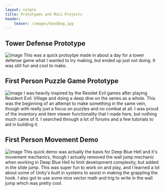 ```yaml
---
layout: single
title: Prototypes and Mini Projects
header:
    teaser: /images/GoodDog.jpg
---
```



## Tower Defense Prototype
![image](/images/GoodDog.jpg)
This was a quick protoytpe made in about a day for a tower defense game what I wanted to try making, but ended up just not doing. It was still fun and cool to make.

## First Person Puzzle Game Prototype
![image](/images/GoodDog.jpg)
I was heavily inspired by the Residet Evil games after playing Resident Evil: Village and doing a deep dive on the series as a whole. This was the beginning of an attempt to make something in the same vein, though with really just a focus on puzzles and no combat at all. I was proud of the inventory and item viewer functionality that I made here, but nothing much came of it. I searched through a lot of forums and a few tutorials to aid in building it.

## First Person Movement Demo
![image](/images/GoodDog.jpg)
This quick demo was actually the basis for Deep Blue Hell and it's movement mechanics, though I actually removed the wall jump mechanic when working in Deep Blue Hell to limit development complexity, but added in the slide jump. This was super fun to work on and play, and I learned a lot about some of Unity's built in systems to assist in making the grappling the hook. I also got to use some nice vector math and trig to write in the wall jump which was pretty cool.




<!--
This is the base Jekyll theme. You can find out more info about customizing your Jekyll theme, as well as basic Jekyll usage documentation at [jekyllrb.com](https://jekyllrb.com/)

You can find the source code for Minima at GitHub:
[jekyll][jekyll-organization] /
[minima](https://github.com/jekyll/minima)

You can find the source code for Jekyll at GitHub:
[jekyll][jekyll-organization] /
[jekyll](https://github.com/jekyll/jekyll)


[jekyll-organization]: https://github.com/jekyll
-->